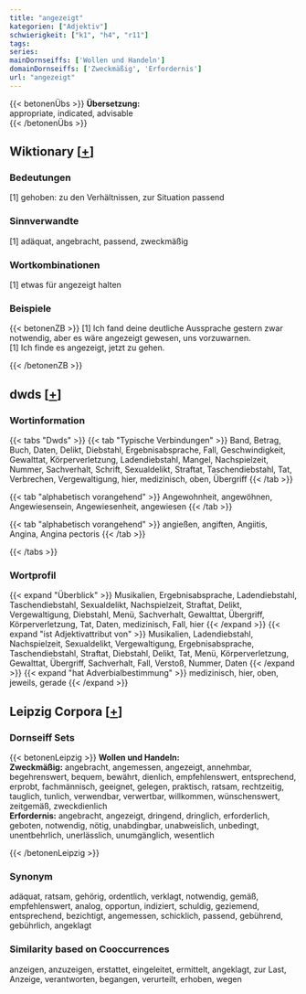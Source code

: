 ```yaml
---
title: "angezeigt"
kategorien: ["Adjektiv"]
schwierigkeit: ["k1", "h4", "r11"]
tags:
series:
mainDornseiffs: ['Wollen und Handeln']
domainDornseiffs: ['Zweckmäßig', 'Erfordernis']
url: "angezeigt"
---
```


{{< betonenÜbs >}}
**Übersetzung:**  
appropriate, indicated, advisable  
{{< /betonenÜbs >}}

## Wiktionary [[+](https://de.wiktionary.org/wiki/angezeigt)]

### Bedeutungen
[1] gehoben: zu den Verhältnissen, zur Situation passend  

### Sinnverwandte
[1] adäquat, angebracht, passend, zweckmäßig  

### Wortkombinationen
[1] etwas für angezeigt halten  

### Beispiele
{{< betonenZB >}}
[1] Ich fand deine deutliche Aussprache gestern zwar notwendig, aber es wäre angezeigt gewesen, uns vorzuwarnen.  
[1] Ich finde es angezeigt, jetzt zu gehen.  

{{< /betonenZB >}}


## dwds [[+](https://www.dwds.de/wb/angezeigt)]

### Wortinformation
{{< tabs "Dwds" >}}
{{< tab "Typische Verbindungen" >}}
Band, Betrag, Buch, Daten, Delikt, Diebstahl, Ergebnisabsprache, Fall, Geschwindigkeit, Gewalttat, Körperverletzung, Ladendiebstahl, Mangel, Nachspielzeit, Nummer, Sachverhalt, Schrift, Sexualdelikt, Straftat, Taschendiebstahl, Tat, Verbrechen, Vergewaltigung, hier, medizinisch, oben, Übergriff
{{< /tab >}}

{{< tab "alphabetisch vorangehend" >}}
Angewohnheit, angewöhnen, Angewiesensein, Angewiesenheit, angewiesen
{{< /tab >}}

{{< tab "alphabetisch vorangehend" >}}
angießen, angiften, Angiitis, Angina, Angina pectoris
{{< /tab >}}

{{< /tabs >}}

### Wortprofil
{{< expand "Überblick" >}} Musikalien, Ergebnisabsprache, Ladendiebstahl, Taschendiebstahl, Sexualdelikt, Nachspielzeit, Straftat, Delikt, Vergewaltigung, Diebstahl, Menü, Sachverhalt, Gewalttat, Übergriff, Körperverletzung, Tat, Daten, medizinisch, Fall, hier {{< /expand >}}
{{< expand "ist Adjektivattribut von" >}} Musikalien, Ladendiebstahl, Nachspielzeit, Sexualdelikt, Vergewaltigung, Ergebnisabsprache, Taschendiebstahl, Straftat, Diebstahl, Delikt, Tat, Menü, Körperverletzung, Gewalttat, Übergriff, Sachverhalt, Fall, Verstoß, Nummer, Daten {{< /expand >}}
{{< expand "hat Adverbialbestimmung" >}} medizinisch, hier, oben, jeweils, gerade {{< /expand >}}

## Leipzig Corpora [[+](https://corpora.uni-leipzig.de/en/res?word=angezeigt&corpusId=deu_newscrawl-public_2018)]

### Dornseiff Sets
{{< betonenLeipzig >}}
**Wollen und Handeln:**  
**Zweckmäßig:** angebracht, angemessen, angezeigt, annehmbar, begehrenswert, bequem, bewährt, dienlich, empfehlenswert, entsprechend, erprobt, fachmännisch, geeignet, gelegen, praktisch, ratsam, rechtzeitig, tauglich, tunlich, verwendbar, verwertbar, willkommen, wünschenswert, zeitgemäß, zweckdienlich  
**Erfordernis:** angebracht, angezeigt, dringend, dringlich, erforderlich, geboten, notwendig, nötig, unabdingbar, unabweislich, unbedingt, unentbehrlich, unerlässlich, unumgänglich, wesentlich  

{{< /betonenLeipzig >}}

### Synonym
adäquat, ratsam, gehörig, ordentlich, verklagt, notwendig, gemäß, empfehlenswert, analog, opportun, indiziert, schuldig, geziemend, entsprechend, bezichtigt, angemessen, schicklich, passend, gebührend, gebührlich, angeklagt


### Similarity based on Cooccurrences
anzeigen, anzuzeigen, erstattet, eingeleitet, ermittelt, angeklagt, zur Last, Anzeige, verantworten, begangen, verurteilt, erhoben, wegen

